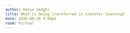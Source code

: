 ```yaml
---
author: Hanie Sedghi
title: What is being transferred in transfer learning?
date: 2020-08-26 4:00pm
room: Virtual
---
```


